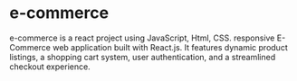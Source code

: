 # e-commerce
e-commerce is a react project using JavaScript, Html, CSS. responsive E-Commerce web application built with React.js. It features dynamic product listings, a shopping cart system, user authentication, and a streamlined checkout experience.
